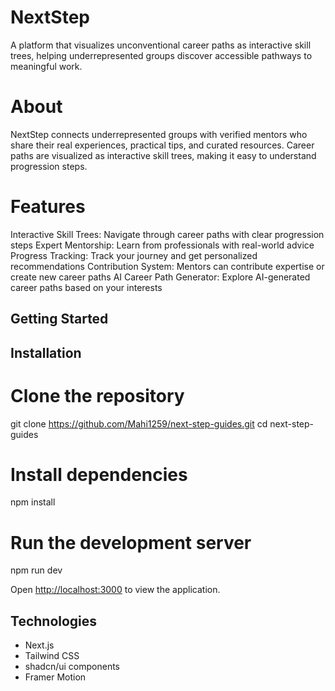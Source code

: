 # NextStep

A platform that visualizes unconventional career paths as interactive skill trees, helping underrepresented groups discover accessible pathways to meaningful work.

# About

NextStep connects underrepresented groups with verified mentors who share their real experiences, practical tips, and curated resources. Career paths are visualized as interactive skill trees, making it easy to understand progression steps.

# Features

Interactive Skill Trees: Navigate through career paths with clear progression steps
Expert Mentorship: Learn from professionals with real-world advice
Progress Tracking: Track your journey and get personalized recommendations
Contribution System: Mentors can contribute expertise or create new career paths
AI Career Path Generator: Explore AI-generated career paths based on your interests

## Getting Started

## Installation
# Clone the repository
git clone https://github.com/Mahi1259/next-step-guides.git
cd next-step-guides

# Install dependencies
npm install

# Run the development server
npm run dev

Open [http://localhost:3000](http://localhost:3000) to view the application.

## Technologies

- Next.js
- Tailwind CSS
- shadcn/ui components
- Framer Motion
